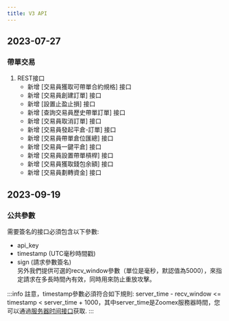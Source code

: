```yaml
---
title: V3 API
---
```


## 2023-07-27

### 帶單交易

1. REST接口
   - 新增 [交易員獲取可帶單合約規格] 接口
   - 新增 [交易員創建訂單] 接口
   - 新增 [設置止盈止損] 接口
   - 新增 [查詢交易員歷史帶單訂單] 接口
   - 新增 [交易員取消訂單] 接口
   - 新增 [交易員發起平倉-訂單] 接口
   - 新增 [交易員帶單倉位匯總] 接口
   - 新增 [交易員一鍵平倉] 接口
   - 新增 [交易員設置帶單槓桿] 接口
   - 新增 [交易員獲取錢包余額] 接口
   - 新增 [交易員劃轉資金] 接口

## 2023-09-19

### 公共參數
需要簽名的接口必須包含以下參數:
- api_key
- timestamp (UTC毫秒時間戳)
- sign (請求參數簽名)
  <br/>另外我們提供可選的recv_window參數（單位是毫秒，默認值為5000），來指定請求在多長時間內有效，同時用來防止重放攻擊。

:::info
註意，timestamp參數必須符合如下規則: server_time - recv_window <= timestamp < server_time + 1000，其中server_time是Zoomex服務器時間，您可以通過[服务器时间接口](../v3/market/time#)获取.
:::